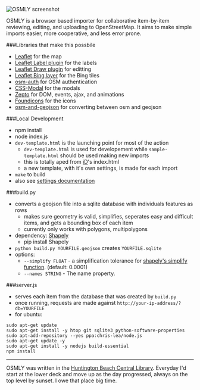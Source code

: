 ![OSMLY screenshot](http://osmly.com/screenshots/example.jpg)

OSMLY is a browser based importer for collaborative item-by-item reviewing, editing, and uploading to OpenStreetMap. It aims to make simple imports easier, more cooperative, and less error prone.

###Libraries that make this possbile
- [Leaflet](leafletjs.com) for the map
- [Leaflet Label plugin](https://github.com/Leaflet/Leaflet.label) for the labels
- [Leaflet Draw plugin](https://github.com/Leaflet/Leaflet.draw) for editting
- [Leaflet Bing layer](https://github.com/shramov/leaflet-plugins/blob/master/layer/tile/Bing.js) for the Bing tiles
- [osm-auth](https://github.com/osmlab/osm-auth) for OSM authentication
- [CSS-Modal](http://drublic.github.io/css-modal/) for the modals
- [Zepto](http://zeptojs.com/) for DOM, events, ajax, and animations
- [Foundicons](http://zurb.com/playground/foundation-icons) for the icons
- [osm-and-geojson](http://github.com/aaronlidman/osm-and-geojson) for converting between osm and geojson

###Local Development
- npm install
- node index.js
- `dev-template.html` is the launching point for most of the action
    - `dev-template.html` is used for developement while `sample-template.html` should be used making new imports
    - this is totally aped from [iD](https://github.com/openstreetmap/iD)'s index.html
    - a new template, with it's own settings, is made for each import
- `make` to build
- also see [settings documentation](settings_documentation.md)

###build.py
- converts a geojson file into a sqlite database with individuals features as rows
    - makes sure geometry is valid, simplifies, seperates easy and difficult items, and gets a bounding box of each item
    - currently only works with polygons, multipolygons
- dependency: [Shapely](http://toblerity.org/shapely/)
    - pip install Shapely
- `python build.py YOURFILE.geojson` creates `YOURFILE.sqlite`
- options:
    - `--simplify FLOAT` - a simplification tolerance for [shapely's simplify function](http://toblerity.org/shapely/manual.html#object.simplify). (default: 0.0001)
    - `--names STRING` - The name property.

###server.js
- serves each item from the database that was created by `build.py`
- once running, requests are made against `http://your-ip-address/?db=YOURFILE`
- for ubuntu:
```
sudo apt-get update
sudo apt-get install -y htop git sqlite3 python-software-properties
sudo apt-add-repository --yes ppa:chris-lea/node.js
sudo apt-get update -y
sudo apt-get install -y nodejs build-essential
npm install
```

---
OSMLY was written in the [Huntington Beach Central Library](http://www.flickr.com/search/?w=88017382@N00&q=huntington%20beach%20central%20library). Everyday I'd start at the lower deck and move up as the day progressed, always on the top level by sunset. I owe that place big time.
